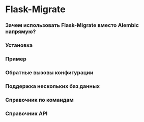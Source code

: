 # Flask-Migrate

### Зачем использовать Flask-Migrate вместо Alembic напрямую?

### Установка

### Пример

### Обратные вызовы конфигурации

### Поддержка нескольких баз данных

### Справочник по командам

### Справочник API
